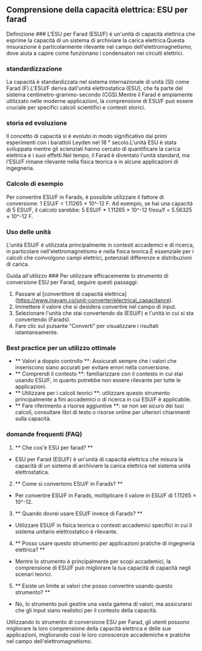 ## Comprensione della capacità elettrica: ESU per farad

Definizione ###
L'ESU per Farad (ESU/F) è un'unità di capacità elettrica che esprime la capacità di un sistema di archiviare la carica elettrica.Questa misurazione è particolarmente rilevante nel campo dell'elettromagnetismo, dove aiuta a capire come funzionano i condensatori nei circuiti elettrici.

### standardizzazione
La capacità è standardizzata nel sistema internazionale di unità (SI) come Farad (F).L'ESU/F deriva dall'unità elettrostatica (ESU), che fa parte del sistema centimetro-grammo-secondo (CGS).Mentre il Farad è ampiamente utilizzato nelle moderne applicazioni, la comprensione di ESU/F può essere cruciale per specifici calcoli scientifici e contesti storici.

### storia ed evoluzione
Il concetto di capacità si è evoluto in modo significativo dai primi esperimenti con i barattoli Leyden nel 18 ° secolo.L'unità ESU è stata sviluppata mentre gli scienziati hanno cercato di quantificare la carica elettrica e i suoi effetti.Nel tempo, il Farad è diventato l'unità standard, ma l'ESU/F rimane rilevante nella fisica teorica e in alcune applicazioni di ingegneria.

### Calcolo di esempio
Per convertire ESU/F in Farads, è possibile utilizzare il fattore di conversione:
1 ESU/F = 1.11265 × 10^-12 F.
Ad esempio, se hai una capacità di 5 ESU/F, il calcolo sarebbe:
5 ESU/F * 1.11265 × 10^-12 f/esu/f = 5.56325 × 10^-12 F.

### Uso delle unità
L'unità ESU/F è utilizzata principalmente in contesti accademici e di ricerca, in particolare nell'elettromagnetismo e nella fisica teorica.È essenziale per i calcoli che coinvolgono campi elettrici, potenziali differenze e distribuzioni di carica.

Guida all'utilizzo ###
Per utilizzare efficacemente lo strumento di conversione ESU per Farad, seguire questi passaggi:
1. Passare al [convertitore di capacità elettrica] (https://www.inayam.co/unit-converter/electrical_capacitance).
2. Immettere il valore che si desidera convertire nel campo di input.
3. Selezionare l'unità che stai convertendo da (ESU/F) e l'unità in cui si sta convertendo (Farads).
4. Fare clic sul pulsante "Converti" per visualizzare i risultati istantaneamente.

### Best practice per un utilizzo ottimale
- ** Valori a doppio controllo **: Assicurati sempre che i valori che inseriscono siano accurati per evitare errori nella conversione.
- ** Comprendi il contesto **: familiarizzare con il contesto in cui stai usando ESU/F, in quanto potrebbe non essere rilevante per tutte le applicazioni.
- ** Utilizzare per i calcoli teorici **: utilizzare questo strumento principalmente a fini accademici o di ricerca in cui ESU/F è applicabile.
- ** Fare riferimento a risorse aggiuntive **: se non sei sicuro dei tuoi calcoli, consultare libri di testo o risorse online per ulteriori chiarimenti sulla capacità.

### domande frequenti (FAQ)

1. ** Che cos'è ESU per farad? **
- ESU per Farad (ESU/F) è un'unità di capacità elettrica che misura la capacità di un sistema di archiviare la carica elettrica nel sistema unità elettrostatica.

2. ** Come si convertono ESU/F in Farads? **
- Per convertire ESU/F in Farads, moltiplicare il valore in ESU/F di 1.11265 × 10^-12.

3. ** Quando dovrei usare ESU/F invece di Farads? **
- Utilizzare ESU/F in fisica teorica o contesti accademici specifici in cui il sistema unitario elettrostatico è rilevante.

4. ** Posso usare questo strumento per applicazioni pratiche di ingegneria elettrica? **
- Mentre lo strumento è principalmente per scopi accademici, la comprensione di ESU/F può migliorare la tua capacità di capacità negli scenari teorici.

5. ** Esiste un limite ai valori che posso convertire usando questo strumento? **
- No, lo strumento può gestire una vasta gamma di valori, ma assicurarsi che gli input siano realistici per il contesto della capacità.

Utilizzando lo strumento di conversione ESU per Farad, gli utenti possono migliorare la loro comprensione della capacità elettrica e delle sue applicazioni, migliorando così le loro conoscenze accademiche e pratiche nel campo dell'elettromagnetismo.